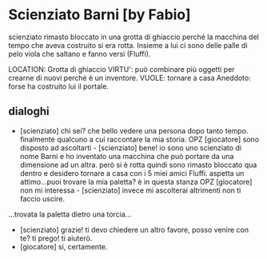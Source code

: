 # Scienziato Barni [by Fabio]

scienziato rimasto bloccato in una grotta di ghiaccio perché la macchina del tempo che aveva costruito si era rotta. Insieme a lui ci sono delle palle di pelo viola che saltano e fanno versi (Fluffi).

LOCATION: Grotta di ghiaccio
VIRTU': può combinare più oggetti per crearne di nuovi perché è un inventore.
VUOLE: tornare a casa
Aneddoto: forse ha costruito lui il portale.

## dialoghi

-   [scienziato] chi sei? che bello vedere una persona dopo tanto tempo. finalmente qualcuno a cui raccontare la mia storia.
    OPZ [giocatore] sono disposto ad ascoltarti
        \- [scienziato] bene! io sono uno scienziato di nome Barni e ho inventato una macchina che può portare da una dimensione ad un altra. però si è rotta quindi sono rimasto bloccato qua dentro e desidero tornare a casa con i 5 miei amici Fluffi. aspetta un attimo...puoi trovare la mia paletta? è in questa stanza
    OPZ [giocatore] non mi interessa
        \- [scienziato] invece mi ascolterai altrimenti non ti faccio uscire.

...trovata la paletta dietro una torcia...

-   [scienziato] grazie! ti devo chiedere un altro favore, posso venire con te? ti prego! ti aiuterò.
-   [giocatore] si, certamente.

